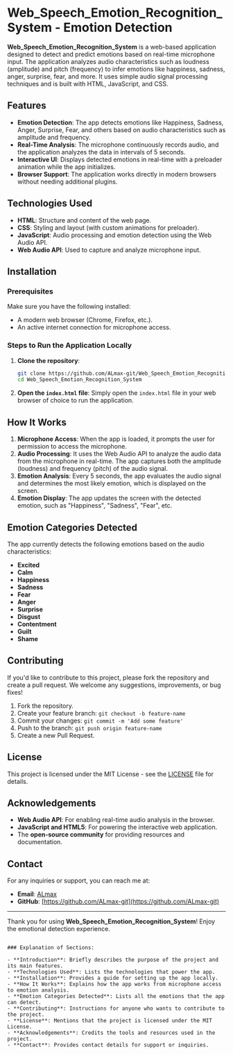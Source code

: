 # Web_Speech_Emotion_Recognition_System - Emotion Detection

**Web_Speech_Emotion_Recognition_System** is a web-based application designed to detect and predict emotions based on real-time microphone input. The application analyzes audio characteristics such as loudness (amplitude) and pitch (frequency) to infer emotions like happiness, sadness, anger, surprise, fear, and more. It uses simple audio signal processing techniques and is built with HTML, JavaScript, and CSS.

## Features

- **Emotion Detection**: The app detects emotions like Happiness, Sadness, Anger, Surprise, Fear, and others based on audio characteristics such as amplitude and frequency.
- **Real-Time Analysis**: The microphone continuously records audio, and the application analyzes the data in intervals of 5 seconds.
- **Interactive UI**: Displays detected emotions in real-time with a preloader animation while the app initializes.
- **Browser Support**: The application works directly in modern browsers without needing additional plugins.

## Technologies Used

- **HTML**: Structure and content of the web page.
- **CSS**: Styling and layout (with custom animations for preloader).
- **JavaScript**: Audio processing and emotion detection using the Web Audio API.
- **Web Audio API**: Used to capture and analyze microphone input.

## Installation

### Prerequisites

Make sure you have the following installed:

- A modern web browser (Chrome, Firefox, etc.).
- An active internet connection for microphone access.

### Steps to Run the Application Locally

1. **Clone the repository**:
   ```bash
   git clone https://github.com/ALmax-git/Web_Speech_Emotion_Recognition_System.git
   cd Web_Speech_Emotion_Recognition_System
   ```

2. **Open the `index.html` file**:
   Simply open the `index.html` file in your web browser of choice to run the application.

## How It Works

1. **Microphone Access**: When the app is loaded, it prompts the user for permission to access the microphone.
2. **Audio Processing**: It uses the Web Audio API to analyze the audio data from the microphone in real-time. The app captures both the amplitude (loudness) and frequency (pitch) of the audio signal.
3. **Emotion Analysis**: Every 5 seconds, the app evaluates the audio signal and determines the most likely emotion, which is displayed on the screen.
4. **Emotion Display**: The app updates the screen with the detected emotion, such as "Happiness", "Sadness", "Fear", etc.

## Emotion Categories Detected

The app currently detects the following emotions based on the audio characteristics:

- **Excited**
- **Calm**
- **Happiness**
- **Sadness**
- **Fear**
- **Anger**
- **Surprise**
- **Disgust**
- **Contentment**
- **Guilt**
- **Shame**

## Contributing

If you'd like to contribute to this project, please fork the repository and create a pull request. We welcome any suggestions, improvements, or bug fixes!

1. Fork the repository.
2. Create your feature branch: `git checkout -b feature-name`
3. Commit your changes: `git commit -m 'Add some feature'`
4. Push to the branch: `git push origin feature-name`
5. Create a new Pull Request.

## License

This project is licensed under the MIT License - see the [LICENSE](LICENSE) file for details.

## Acknowledgements

- **Web Audio API**: For enabling real-time audio analysis in the browser.
- **JavaScript and HTML5**: For powering the interactive web application.
- The **open-source community** for providing resources and documentation.

## Contact

For any inquiries or support, you can reach me at:

- **Email**: [ALmax](mailto:alimustaphashettima@gmail.com)
- **GitHub**: [https://github.com/ALmax-git](https://github.com/ALmax-git)

---

Thank you for using **Web_Speech_Emotion_Recognition_System**! Enjoy the emotional detection experience.
```

### Explanation of Sections:

- **Introduction**: Briefly describes the purpose of the project and its main features.
- **Technologies Used**: Lists the technologies that power the app.
- **Installation**: Provides a guide for setting up the app locally.
- **How It Works**: Explains how the app works from microphone access to emotion analysis.
- **Emotion Categories Detected**: Lists all the emotions that the app can detect.
- **Contributing**: Instructions for anyone who wants to contribute to the project.
- **License**: Mentions that the project is licensed under the MIT License.
- **Acknowledgements**: Credits the tools and resources used in the project.
- **Contact**: Provides contact details for support or inquiries.

